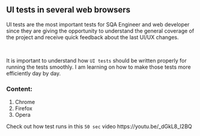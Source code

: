 <html>
  
  <body>

  <h2>UI tests in several web browsers</h2>

  <div>
  <p>UI tests are the most important tests for SQA Engineer and web developer since they are giving the opportunity to understand the general coverage of the project and receive quick feedback about the last UI/UX changes.</p>
    <br>
  <p>It is important to understand how <code>UI tests</code> should be written properly for running the tests smoothly. I am learning on how to make those tests more efficiently day by day.</p>
  
  <h3>Content:</h3>
 
  <ol>
    <li>Chrome</li>
    <li>Firefox</li>
    <li>Opera</li>
  </ol>
 
  <p>Check out how test runs in this <code>50 sec</code> video https://youtu.be/_dGkL8_I2BQ</p>
  </div>
  
  </body>
 </html>
